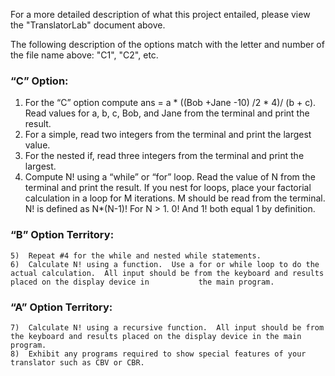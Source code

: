 For a more detailed description of what this project entailed, please view the "TranslatorLab" document above.

The following description of the options match with the letter and number of the file name above: "C1", "C2", etc.

### “C” Option:  
  1. For the “C” option compute ans = a * ((Bob +Jane -10) /2 * 4)/ (b + c). Read values for a, b, c, Bob, and Jane from the terminal and print the result.  
  2. For a simple, read two integers from the terminal and print the largest value.  
  3. For the nested if, read three integers from the terminal and print the largest.  
  4. Compute N! using a “while” or “for” loop.  Read the value of N from the terminal and print the result.  If you nest for loops, place your factorial calculation in a loop          for M iterations.  M should be read from the terminal.  N! is defined as N*(N-1)! For N > 1.  0! And 1! both equal 1 by definition.  
### “B” Option Territory:  
    5)	Repeat #4 for the while and nested while statements.  
    6)	Calculate N! using a function.  Use a for or while loop to do the actual calculation.  All input should be from the keyboard and results placed on the display device in           the main program.  
### “A” Option Territory:  
    7)	Calculate N! using a recursive function.  All input should be from the keyboard and results placed on the display device in the main program.  
    8)  Exhibit any programs required to show special features of your translator such as CBV or CBR.  

